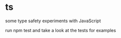 # ts
some type safety experiments with JavaScript

run npm test and take a look at the tests for examples
